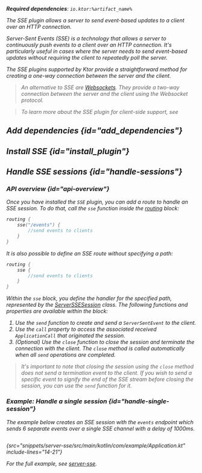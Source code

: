 [//]: # (title: Server-Sent Events)

<show-structure for="chapter" depth="2"/>

<var name="plugin_name" value="SSE"/>
<var name="example_name" value="server-sse"/>
<var name="package_name" value="io.ktor.server.sse"/>
<var name="artifact_name" value="ktor-server-sse"/>

<tldr>
<p>
<b>Required dependencies</b>: <code>io.ktor:%artifact_name%</code>
</p>
<include from="lib.topic" element-id="download_example"/>
</tldr>

<link-summary>
The SSE plugin allows a server to send event-based updates to a client over an HTTP connection.
</link-summary>

<snippet id="sse-description">

Server-Sent Events (SSE) is a technology that allows a server to continuously push events to a client over an HTTP connection. 
It's particularly useful in cases where the server needs to send event-based updates without requiring the client to repeatedly poll the server.

The SSE plugins supported by Ktor provide a straightforward method for creating a one-way connection between the server and the client.

</snippet>

> An alternative to SSE are [Websockets](websocket.md). They provide a two-way connection between the server and the client using the Websocket protocol.

> To learn more about the SSE plugin for client-side support, see [](sse_client.md)

## Add dependencies {id="add_dependencies"}

<include from="lib.topic" element-id="add_ktor_artifact_intro"/>
<include from="lib.topic" element-id="add_ktor_artifact"/>


## Install SSE {id="install_plugin"}

<include from="lib.topic" element-id="install_plugin"/>

## Handle SSE sessions {id="handle-sessions"}

### API overview {id="api-overview"}

Once you have installed the `SSE` plugin, you can add a route to handle an SSE session.
To do that, call the `sse` function inside the [routing](Routing_in_Ktor.md#define_route) block:

```kotlin
routing { 
    sse("/events") {
        //send events to clients
    }
}
```
It is also possible to define an SSE route without specifying a path:

```kotlin
routing {
    sse {
        //send events to clients
    }
}
```
Within the `sse` block, you define the handler for the specified path, represented by the [ServerSSESession]() class. The following functions and properties are available within the block:

1. Use the `send` function to create and send a `ServerSentEvent` to the client.
2. Use the `call` property to access the associated received `ApplicationCall` that originated the session.
3. (Optional) Use the `close` function to close the session and terminate the connection with the client. The `close` method is called automatically when all `send` operations are completed.
> It's important to note that closing the session using the `close` method does not send a termination event to the client.
> If you wish to send a specific event to signify the end of the SSE stream before closing the session, you can use the `send` function for it.


### Example: Handle a single session {id="handle-single-session"}

The example below creates an SSE session with the `events` endpoint which sends 6 separate events over a single SSE channel with a delay of 1000ms.
```kotlin
```
{src="snippets/server-sse/src/main/kotlin/com/example/Application.kt" include-lines="14-21"}


For the full example, see [server-sse](https://github.com/ktorio/ktor-documentation/tree/%ktor_version%/codeSnippets/snippets/server-sse).
